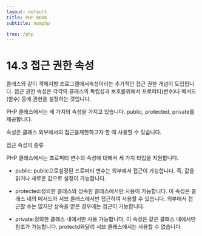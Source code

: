 ```yaml
---
layout: default
title: PHP BOOK
subtitle: numphp

tree: /php
---
```


# 14.3 접근 권한 속성
클래스와 같이 객체지향 프로그램에서속성이라는 추가적인 접근 권한 개념이 도입됩니다. 접근 권한 속성은 각각의 클래스의 독립성과 보호를위해서 프로퍼티(변수)나 메서드(함수) 등에 권한을 설정하는 것입니다.

PHP 클래스에서는 세 가지의 속성을 가지고 있습니다. public, protected, private를 제공합니다.

속성은 클래스 외부에서의 접근을제한하고자 할 때 사용할 수 있습니다.

접근 속성의 종류

PHP 클래스에서는 프로퍼티 변수의 속성에 대해서 세 가지 타입을 지원합니다.

* public:  public으로설정된 프로퍼티 변수는 외부에서 접근이 가능합니다. 즉, 값을읽거나 새로운 값으로 설정이 가능합니다.

* protected:정의한 클래스와 상속한 클래스에서만 사용이 가능합니다. 이 속성은 클래스 내의 메서드와 서브 클래스에서만 접근하여 사용할 수 있습니다. 외부에서 접근할 수는 없지만 상속을 받은 경우에는 접근이 가능합니다.

* private:정의한 클래스 내에서만 사용 가능합니다. 이 속성은 같은 클래스 내에서만 참조가 가능합니다. protectd와달리 서브 클래스에서는 사용할 수 없습니다


